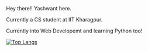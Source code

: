 Hey there!! Yashwant here.

Currently a CS student at IIT Kharagpur.

Currently into Web Developemt
and learning Python too!

[![Top Langs](https://github-readme-stats.vercel.app/api/top-langs/?username=yashwantkrishna&layout=compact)](https://github.com/anuraghazra/github-readme-stats)


<!---
yashwantkrishna/yashwantkrishna is a ✨ special ✨ repository because its `README.md` (this file) appears on your GitHub profile.
You can click the Preview link to take a look at your changes.
--->
